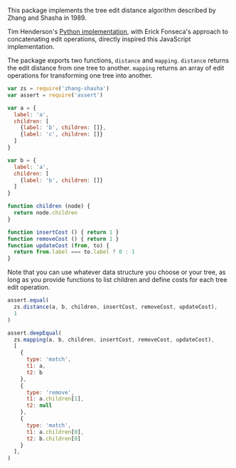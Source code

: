 This package implements the tree edit distance algorithm described by Zhang and Shasha in 1989.

Tim Henderson's [Python implementation](https://github.com/timtadh/zhang-shasha), with Erick Fonseca's approach to concatenating edit operations, directly inspired this JavaScript implementation.

The package exports two functions, `distance` and `mapping`.  `distance` returns the edit distance from one tree to another.  `mapping` returns an array of edit operations for transforming one tree into another.

```javascript
var zs = require('zhang-shasha')
var assert = require('assert')

var a = {
  label: 'a',
  children: [
    {label: 'b', children: []},
    {label: 'c', children: []}
  ]
}

var b = {
  label: 'a',
  children: [
    {label: 'b', children: []}
  ]
}

function children (node) {
  return node.children
}

function insertCost () { return 1 }
function removeCost () { return 1 }
function updateCost (from, to) {
  return from.label === to.label ? 0 : 1
}
```

Note that you can use whatever data structure you choose or your tree, as long as you provide functions to list children and define costs for each tree edit operation.

```javascript
assert.equal(
  zs.distance(a, b, children, insertCost, removeCost, updateCost),
  1
)

assert.deepEqual(
  zs.mapping(a, b, children, insertCost, removeCost, updateCost),
  [
    {
      type: 'match',
      t1: a,
      t2: b
    },
    {
      type: 'remove',
      t1: a.children[1],
      t2: null
    },
    {
      type: 'match',
      t1: a.children[0],
      t2: b.children[0]
    }
  ],
)
```
